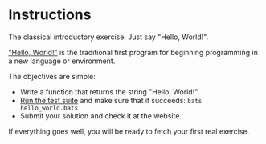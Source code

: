 # Instructions

The classical introductory exercise. Just say "Hello, World!".

["Hello, World!"](http://en.wikipedia.org/wiki/%22Hello,_world!%22_program) is
the traditional first program for beginning programming in a new language
or environment.

The objectives are simple:

- Write a function that returns the string "Hello, World!".
- [Run the test suite][testing] and make sure that it succeeds: `bats hello_world.bats`
- Submit your solution and check it at the website.

If everything goes well, you will be ready to fetch your first real exercise.

[testing]: https://exercism.org/docs/tracks/bash/tests
